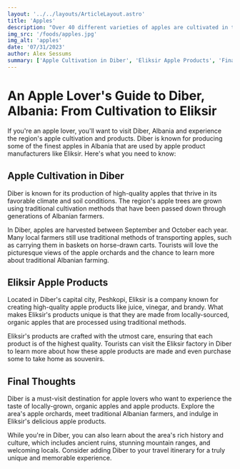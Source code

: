 ```yaml
---
layout: '../../layouts/ArticleLayout.astro'
title: 'Apples'
description: "Over 40 different varieties of apples are cultivated in the Diber region."
img_src: '/foods/apples.jpg'
img_alt: 'apples'
date: '07/31/2023'
author: Alex Sessums
summary: ['Apple Cultivation in Diber', 'Eliksir Apple Products', 'Final Thoughts']
---
```


# An Apple Lover's Guide to Diber, Albania: From Cultivation to Eliksir

If you're an apple lover, you'll want to visit Diber, Albania and experience the region's apple cultivation and products. Diber is known for producing some of the finest apples in Albania that are used by apple product manufacturers like Eliksir. Here's what you need to know:

## Apple Cultivation in Diber

Diber is known for its production of high-quality apples that thrive in its favorable climate and soil conditions. The region's apple trees are grown using traditional cultivation methods that have been passed down through generations of Albanian farmers.

In Diber, apples are harvested between September and October each year. Many local farmers still use traditional methods of transporting apples, such as carrying them in baskets on horse-drawn carts. Tourists will love the picturesque views of the apple orchards and the chance to learn more about traditional Albanian farming.

## Eliksir Apple Products

Located in Diber's capital city, Peshkopi, Eliksir is a company known for creating high-quality apple products like juice, vinegar, and brandy. What makes Eliksir's products unique is that they are made from locally-sourced, organic apples that are processed using traditional methods.

Eliksir's products are crafted with the utmost care, ensuring that each product is of the highest quality. Tourists can visit the Eliksir factory in Diber to learn more about how these apple products are made and even purchase some to take home as souvenirs.

## Final Thoughts

Diber is a must-visit destination for apple lovers who want to experience the taste of locally-grown, organic apples and apple products. Explore the area's apple orchards, meet traditional Albanian farmers, and indulge in Eliksir's delicious apple products.

While you're in Diber, you can also learn about the area's rich history and culture, which includes ancient ruins, stunning mountain ranges, and welcoming locals. Consider adding Diber to your travel itinerary for a truly unique and memorable experience.
